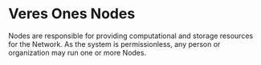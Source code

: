 
# Veres Ones Nodes
Nodes are responsible for providing computational and storage
resources for the Network. As the system is permissionless,
any person or organization may run one or more Nodes.
